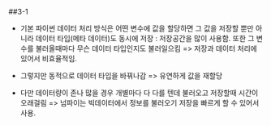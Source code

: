 ##3-1
- 기본 파이썬 데이터 처리 방식은 어떤 변수에 값을 할당하면 그 값을 저장할 뿐만 아니라 데이터 타입(메타 데이터)도 동시에 저장 : 저장공간을 많이 사용함. 
또한 그 변수를 불러올때마다 무슨 데이터 타입인지도 불러일으킴
=> 저장과 데이터 처리에 있어서 비효율적임.

- 그렇지만 동적으로 데이터 타입을 바꿔나감 => 유연하게 값을 재할당

- 다만 데이터량이 존나 많을 경우 개별마다 다 다를 텐데 불러오고 저장할때 시간이 오래걸림 => 넘파이는 빅데이터에서 정보를 불러오기 저장을 빠르게 할 수 있어서 사용.
